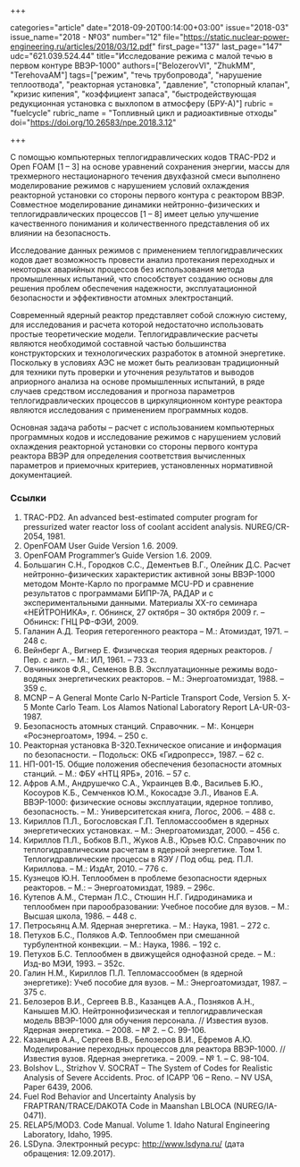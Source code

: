 +++

categories="article"
date="2018-09-20T00:14:00+03:00"
issue="2018-03"
issue_name="2018 - №03"
number="12"
file="https://static.nuclear-power-engineering.ru/articles/2018/03/12.pdf"
first_page="137"
last_page="147"
udc="621.039.524.44"
title="Исследование режима с малой течью в первом контуре ВВЭР-1000"
authors=["BelozerovVI", "ZhukMM", "ТеrеhоvаАM"]
tags=["режим", "течь трубопровода", "нарушение теплоотвода", "реакторная установка", "давление", "стопорный клапан", "кризис кипения", "коэффициент запаса", "быстродействующая редукционная установка с выхлопом в атмосферу (БРУ-А)"]
rubric = "fuelcycle"
rubric_name = "Топливный цикл и радиоактивные отходы"
doi="https://doi.org/10.26583/npe.2018.3.12"

+++

С помощью компьютерных теплогидравлических кодов ТRAC-PD2 и Open FOAM [1 – 3] на основе уравнений сохранения энергии, массы для трехмерного нестационарного течения двухфазной смеси выполнено моделирование режимов с нарушением условий охлаждения реакторной установки со стороны первого контура с реактором ВВЭР. Совместное моделирование динамики нейтронно-физических и теплогидравлических процессов [1 – 8] имеет целью улучшение качественного понимания и количественного представления об их влиянии на безопасность.

Исследование данных режимов с применением теплогидравлических кодов дает возможность провести анализ протекания переходных и некоторых аварийных процессов без использования метода промышленных испытаний, что способствует созданию основы для решения проблем обеспечения надежности, эксплуатационной безопасности и эффективности атомных электростанций.

Современный ядерный реактор представляет собой сложную систему, для исследования и расчета которой недостаточно использовать простые теоретические модели. Теплогидравлические расчеты являются необходимой составной частью большинства конструкторских и технологических разработок в атомной энергетике. Поскольку в условиях АЭС не может быть реализован традиционный для техники путь проверки и уточнения результатов и выводов априорного анализа на основе промышленных испытаний, в ряде случаев средством исследования и прогноза параметров теплогидравлических процессов в циркуляционном контуре реактора являются исследования с применением программных кодов.

Основная задача работы – расчет с использованием компьютерных программных кодов и исследование режимов с нарушением условий охлаждения реакторной установки со стороны первого контура реактора ВВЭР для определения соответствия вычисленных параметров и приемочных критериев, установленных нормативной документацией.

### Ссылки

1. TRAC-PD2. An advanced best-estimated computer program for pressurized water reactor loss of coolant accident analysis. NUREG/CR-2054, 1981.
2. OpenFOAM User Guide Version 1.6. 2009.
3. OpenFOAM Programmer’s Guide Version 1.6. 2009.
4. Большагин С.Н., Городков С.С., Дементьев В.Г., Олейник Д.С. Расчет нейтронно-физических характеристик активной зоны ВВЭР-1000 методом Монте-Карло по программе MCU-PD и сравнение результатов с программами БИПР-7А, РАДАР и с экспериментальными данными. Материалы XX-го семинара «НЕЙТРОНИКА», г. Обнинск, 27 октября – 30 октября 2009 г. – Обнинск: ГНЦ РФ-ФЭИ, 2009.
5. Галанин А.Д. Теория гетерогенного реактора – М.: Атомиздат, 1971. – 248 с.
6. Вейнберг А., Вигнер Е. Физическая теория ядерных реакторов. / Пер. с англ. – М.: ИЛ, 1961. – 733 с.
7. Овчинников Ф.Я., Семенов В.В. Эксплуатационные режимы водо-водяных энергетических реакторов. – М.: Энергоатомиздат, 1988. – 359 с.
8. MCNP – A General Monte Carlo N-Particle Transport Code, Version 5. X-5 Monte Carlo Team. Los Alamos National Laboratory Report LA-UR-03-1987.
9. Безопасность атомных станций. Справочник. – М:. Концерн «Росэнергоатом», 1994. – 250 с.
10. Реакторная установка В-320.Техническое описание и информация по безопасности. – Подольск: ОКБ «Гидропресс», 1987. – 62 с.
11. НП-001-15. Общие положения обеспечения безопасности атомных станций. – М.: ФБУ «НТЦ ЯРБ», 2016. – 57 с.
12. Афров А.М., Андрушечко С.А., Украинцев В.Ф., Васильев Б.Ю., Косоуров К.Б., Семченков Ю.М., Кокосадзе Э.Л., Иванов Е.А. ВВЭР-1000: физические основы эксплуатации, ядерное топливо, безопасность. – М.: Университетская книга, Логос, 2006. – 488 с.
13. Кириллов П.Л., Богословская Г.П. Тепломассообмен в ядерных энергетических установках. – М.: Энергоатомиздат, 2000. – 456 с.
14. Кириллов П.Л., Бобков В.П., Жуков А.В., Юрьев Ю.С. Справочник по теплогидравлическим расчетам в ядерной энергетике. Том 1. Теплогидравлические процессы в ЯЭУ / Под общ. ред. П.Л. Кириллова. – М.: ИздАт, 2010. – 776 с.
15. Кузнецов Ю.Н. Теплообмен в проблеме безопасности ядерных реакторов. – М.: – Энергоатомиздат, 1989. – 296с.
16. Кутепов А.М., Стерман Л.С., Стюшин Н.Г. Гидродинамика и теплообмен при парообразовании: Учебное пособие для вузов. – М.: Высшая школа, 1986. – 448 с.
17. Петросьянц А.М. Ядерная энергетика. – М.: Наука, 1981. – 272 с.
18. Петухов Б.С., Поляков А.Ф. Теплообмен при смешанной турбулентной конвекции. – М.: Наука, 1986. – 192 с.
19. Петухов Б.С. Теплообмен в движущейся однофазной среде. – М.: Изд-во МЭИ, 1993. – 352с.
20. Галин Н.М., Кириллов П.Л. Тепломассообмен (в ядерной энергетике): Учеб пособие для вузов. – М.: Энергоатомиздат, 1987. – 375 с.
21. Белозеров В.И., Сергеев В.В., Казанцев А.А., Позняков А.Н., Канышев М.Ю. Нейтроннофизическая и теплогидравлическая модель ВВЭР-1000 для обучения персонала. // Известия вузов. Ядерная энергетика. – 2008. – № 2. – С. 99-106.
22. Казанцев А.А., Сергеев В.В., Белозеров В.И., Ефремов А.Ю. Моделирование переходных процессов для реактора ВВЭР-1000. // Известия вузов. Ядерная энергетика. – 2009. – № 1. – С. 98-104.
23. Bolshov L., Strizhov V. SOCRAT – The System of Codes for Realistic Analysis of Severe Accidents. Proc. of ICAPP ’06 – Reno. – NV USA, Paper 6439, 2006.
24. Fuel Rod Behavior and Uncertainty Analysis by FRAPTRAN/TRACE/DAKOTA Code in Maanshan LBLOCA (NUREG/IA-0471).
25. RELAP5/MOD3. Code Manual. Volume 1. Idaho Natural Engineering Laboratory, Idaho, 1995.
26. LSDyna. Электронный ресурс: http://www.lsdyna.ru/ (дата обращения: 12.09.2017).